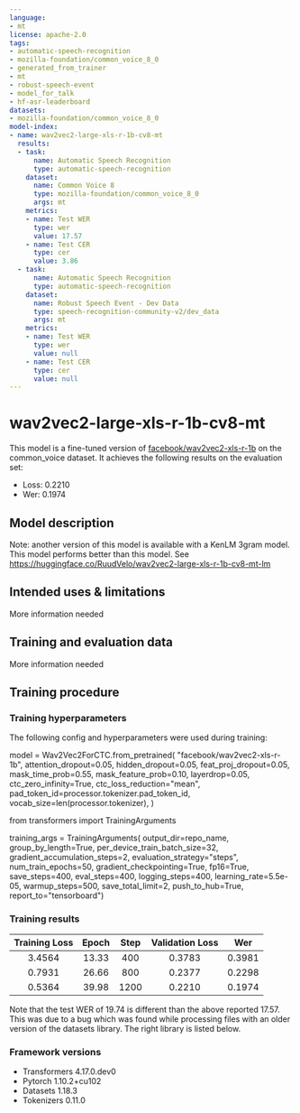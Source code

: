 ```yaml
---
language:
- mt
license: apache-2.0
tags:
- automatic-speech-recognition
- mozilla-foundation/common_voice_8_0
- generated_from_trainer
- mt
- robust-speech-event
- model_for_talk
- hf-asr-leaderboard
datasets:
- mozilla-foundation/common_voice_8_0
model-index:
- name: wav2vec2-large-xls-r-1b-cv8-mt
  results:
  - task:
      name: Automatic Speech Recognition
      type: automatic-speech-recognition
    dataset:
      name: Common Voice 8
      type: mozilla-foundation/common_voice_8_0
      args: mt
    metrics:
    - name: Test WER
      type: wer
      value: 17.57
    - name: Test CER
      type: cer
      value: 3.86
  - task:
      name: Automatic Speech Recognition
      type: automatic-speech-recognition
    dataset:
      name: Robust Speech Event - Dev Data
      type: speech-recognition-community-v2/dev_data
      args: mt
    metrics:
    - name: Test WER
      type: wer
      value: null
    - name: Test CER
      type: cer
      value: null
---
```

<!-- This model card has been generated automatically according to the information the Trainer had access to. You
should probably proofread and complete it, then remove this comment. -->

# wav2vec2-large-xls-r-1b-cv8-mt

This model is a fine-tuned version of [facebook/wav2vec2-xls-r-1b](https://huggingface.co/facebook/wav2vec2-xls-r-1b) on the common_voice dataset.
It achieves the following results on the evaluation set:
- Loss: 0.2210
- Wer: 0.1974

## Model description

Note: another version of this model is available with a KenLM 3gram model. This model performs better than this model. See https://huggingface.co/RuudVelo/wav2vec2-large-xls-r-1b-cv8-mt-lm

## Intended uses & limitations

More information needed

## Training and evaluation data

More information needed

## Training procedure

### Training hyperparameters

The following config and hyperparameters were used during training:

model = Wav2Vec2ForCTC.from_pretrained(
    "facebook/wav2vec2-xls-r-1b", 
    attention_dropout=0.05,
    hidden_dropout=0.05,
    feat_proj_dropout=0.05,
    mask_time_prob=0.55,
    mask_feature_prob=0.10,
    layerdrop=0.05,
    ctc_zero_infinity=True,
    ctc_loss_reduction="mean", 
    pad_token_id=processor.tokenizer.pad_token_id,
    vocab_size=len(processor.tokenizer),
)

from transformers import TrainingArguments

training_args = TrainingArguments(
  output_dir=repo_name,
  group_by_length=True,
  per_device_train_batch_size=32,
  gradient_accumulation_steps=2,
  evaluation_strategy="steps",
  num_train_epochs=50,
  gradient_checkpointing=True,
  fp16=True,
  save_steps=400,
  eval_steps=400,
  logging_steps=400,
  learning_rate=5.5e-05, 
  warmup_steps=500,
  save_total_limit=2,
  push_to_hub=True, 
  report_to="tensorboard")

### Training results

| Training Loss | Epoch | Step | Validation Loss | Wer    |
|:-------------:|:-----:|:----:|:---------------:|:------:|
| 3.4564        | 13.33 | 400  | 0.3783          | 0.3981 |
| 0.7931        | 26.66 | 800  | 0.2377          | 0.2298 |
| 0.5364        | 39.98 | 1200 | 0.2210          | 0.1974 |

Note that the test WER of 19.74 is different than the above reported 17.57. This was due to a bug which was found while processing files with an older version of the datasets library. The right library is listed below.

### Framework versions

- Transformers 4.17.0.dev0
- Pytorch 1.10.2+cu102
- Datasets 1.18.3
- Tokenizers 0.11.0
